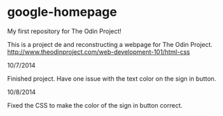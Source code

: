 google-homepage
===============

My first repository for The Odin Project!

This is a project de and reconstructing a webpage for The Odin Project.
http://www.theodinproject.com/web-development-101/html-css

10/7/2014

Finished project.  Have one issue with the text color on the sign in button.

10/8/2014

Fixed the CSS to make the color of the sign in button correct.
